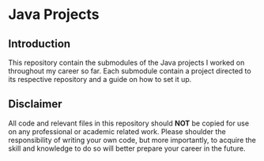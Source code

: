 Java Projects
======
Introduction
------
This repository contain the submodules of the Java projects I worked on throughout my career so far. Each submodule contain a project directed to its respective repository and a guide on how to set it up.

Disclaimer
------
All code and relevant files in this repository should **NOT** be copied for use on any professional or academic related work. Please shoulder the responsibility of writing your own code, but more importantly, to acquire the skill and knowledge to do so will better prepare your career in the future.
